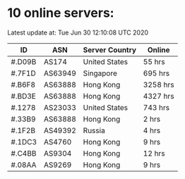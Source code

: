 # 10 online servers:

Latest update at: Tue Jun 30 12:10:08 UTC 2020

| ID | ASN | Server Country | Online |
| -- | --- | -------------- | ------ |
| #.D09B | AS174 | United States | 55 hrs |
| #.7F1D | AS63949 | Singapore | 695 hrs |
| #.B6F8 | AS63888 | Hong Kong | 3258 hrs |
| #.BD3E | AS63888 | Hong Kong | 4327 hrs |
| #.1278 | AS23033 | United States | 743 hrs |
| #.33B9 | AS63888 | Hong Kong | 2 hrs |
| #.1F2B | AS49392 | Russia | 4 hrs |
| #.1DC3 | AS4760 | Hong Kong | 9 hrs |
| #.C4BB | AS9304 | Hong Kong | 12 hrs |
| #.08AA | AS9269 | Hong Kong | 9 hrs |

